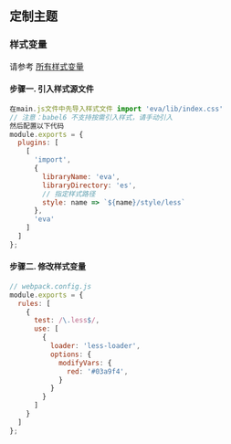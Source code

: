 <!--
 * @Description: In User Settings Edit
 * @Author: your name
 * @Date: 2019-09-11 16:35:08
 * @LastEditTime: 2019-10-21 14:15:32
 * @LastEditors: Please set LastEditors
 -->
## 定制主题

### 样式变量

请参考 [所有样式变量](#/zh-CN/styleVariables)

#### 步骤一. 引入样式源文件

```js
在main.js文件中先导入样式文件 import 'eva/lib/index.css'
// 注意：babel6 不支持按需引入样式，请手动引入
然后配置以下代码
module.exports = {
  plugins: [
    [
      'import',
      {
        libraryName: 'eva',
        libraryDirectory: 'es',
        // 指定样式路径
        style: name => `${name}/style/less`
      },
      'eva'
    ]
  ]
};
```
#### 步骤二. 修改样式变量

```js
// webpack.config.js
module.exports = {
  rules: [
    {
      test: /\.less$/,
      use: [
        {
          loader: 'less-loader',
          options: {
            modifyVars: {
              red: '#03a9f4',
            }
          }
        }
      ]
    }
  ]
};
```
